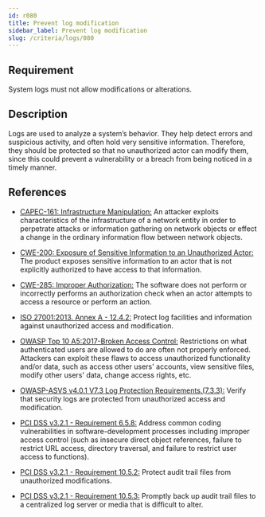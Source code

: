 ```yaml
---
id: r080
title: Prevent log modification
sidebar_label: Prevent log modification
slug: /criteria/logs/080
---
```


## Requirement

System logs
must not allow modifications
or alterations.

## Description

Logs are used to analyze a system’s behavior.
They help detect errors and suspicious activity,
and often hold very sensitive information.
Therefore,
they should be protected
so that no unauthorized actor can modify them,
since this could prevent a vulnerability
or a breach from being noticed
in a timely manner.

## References

- [CAPEC-161: Infrastructure Manipulation:](https://capec.mitre.org/data/definitions/161.html)
An attacker exploits characteristics
of the infrastructure of a network entity
in order to perpetrate attacks
or information gathering on network objects
or effect a change in the ordinary information flow
between network objects.

- [CWE-200: Exposure of Sensitive Information to an Unauthorized Actor:](https://cwe.mitre.org/data/definitions/200.html)
The product exposes sensitive information
to an actor that is not explicitly authorized
to have access to that information.

- [CWE-285: Improper Authorization:](https://cwe.mitre.org/data/definitions/285.html)
The software does not perform
or incorrectly performs an authorization check
when an actor attempts to access a resource
or perform an action.

- [ISO 27001:2013. Annex A - 12.4.2:](https://www.iso.org/obp/ui/#iso:std:54534:en)
Protect log facilities
and information against unauthorized access
and modification.

- [OWASP Top 10 A5:2017-Broken Access Control:](https://owasp.org/www-project-top-ten/OWASP_Top_Ten_2017/Top_10-2017_A5-Broken_Access_Control)
Restrictions on what authenticated users
are allowed to do
are often not properly enforced.
Attackers can exploit these flaws
to access unauthorized functionality
and/or data,
such as access other users' accounts,
view sensitive files,
modify other users' data,
change access rights, etc.

- [OWASP-ASVS v4.0.1 V7.3 Log Protection Requirements.(7.3.3):](https://owasp.org/www-project-application-security-verification-standard/)
Verify that security logs
are protected from unauthorized access
and modification.

- [PCI DSS v3.2.1 - Requirement 6.5.8:](https://www.pcisecuritystandards.org/documents/PCI_DSS_v3-2-1.pdf)
Address common coding vulnerabilities
in software-development processes
including improper access control
(such as insecure direct object references,
failure to restrict URL access, directory traversal,
and failure to restrict user access to functions).

- [PCI DSS v3.2.1 - Requirement 10.5.2:](https://www.pcisecuritystandards.org/documents/PCI_DSS_v3-2-1.pdf)
Protect audit trail files
from unauthorized modifications.

- [PCI DSS v3.2.1 - Requirement 10.5.3:](https://www.pcisecuritystandards.org/documents/PCI_DSS_v3-2-1.pdf)
Promptly back up audit trail files
to a centralized log server
or media that is difficult to alter.
